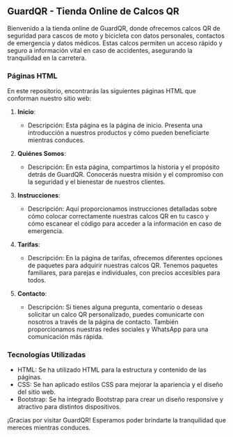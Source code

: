 
## GuardQR - Tienda Online de Calcos QR

Bienvenido a la tienda online de GuardQR, donde ofrecemos calcos QR de seguridad para cascos de moto y bicicleta con datos personales, contactos de emergencia y datos médicos. Estas calcos permiten un acceso rápido y seguro a información vital en caso de accidentes, asegurando la tranquilidad en la carretera.

### Páginas HTML

En este repositorio, encontrarás las siguientes páginas HTML que conforman nuestro sitio web:

1. **Inicio**:
   - Descripción: Esta página es la página de inicio. Presenta una introducción a nuestros productos y cómo pueden beneficiarte mientras conduces.

2. **Quiénes Somos**:
   - Descripción: En esta página, compartimos la historia y el propósito detrás de GuardQR. Conocerás nuestra misión y el compromiso con la seguridad y el bienestar de nuestros clientes.

3. **Instrucciones**: 
   - Descripción: Aquí proporcionamos instrucciones detalladas sobre cómo colocar correctamente nuestras calcos QR en tu casco y cómo escanear el código para acceder a la información en caso de emergencia.

4. **Tarifas**: 
   - Descripción: En la página de tarifas, ofrecemos diferentes opciones de paquetes para adquirir nuestras calcos QR. Tenemos paquetes familiares, para parejas e individuales, con precios accesibles para todos.

5. **Contacto**: 
   - Descripción: Si tienes alguna pregunta, comentario o deseas solicitar un calco QR personalizado, puedes comunicarte con nosotros a través de la página de contacto. También proporcionamos nuestras redes sociales y WhatsApp para una comunicación más rápida.

### Tecnologías Utilizadas

- HTML: Se ha utilizado HTML para la estructura y contenido de las páginas.
- CSS: Se han aplicado estilos CSS para mejorar la apariencia y el diseño del sitio web.
- Bootstrap: Se ha integrado Bootstrap para crear un diseño responsive y atractivo para distintos dispositivos.


¡Gracias por visitar GuardQR! Esperamos poder brindarte la tranquilidad que mereces mientras conduces.

